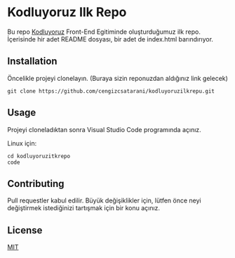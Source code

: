 # Kodluyoruz Ilk Repo
Bu repo [Kodluyoruz](https://www.kodluyoruz.org) Front-End Egitiminde oluşturduğumuz ilk repo. İçerisinde hir adet README dosyası, bir adet de index.html barındırıyor.

## Installation
Öncelikle projeyi clonelayın. (Buraya sizin reponuzdan aldığınız link gelecek)

```
git clone https://github.com/cengizcsatarani/kodluyoruzilkrepu.git

```
## Usage

Projeyi cloneladıktan sonra Visual Studio Code programında açınız.

Linux için:


```
cd kodluyoruzitkrepo
code

```
## Contributing


Pull requestler kabul edilir. Büyük değişiklikler için, lütfen önce neyi değiştirmek istediğinizi tartışmak için bir konu açınız.

## License

[MIT](https://choosealicense.com/licenses/mit/)